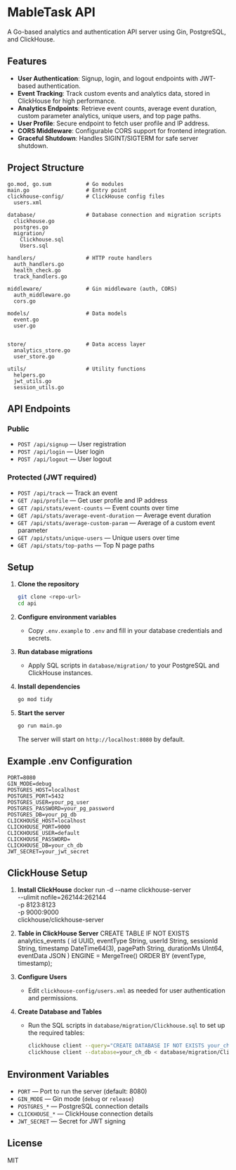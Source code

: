 # MableTask API

A Go-based analytics and authentication API server using Gin, PostgreSQL, and ClickHouse.

## Features

- **User Authentication**: Signup, login, and logout endpoints with JWT-based authentication.
- **Event Tracking**: Track custom events and analytics data, stored in ClickHouse for high performance.
- **Analytics Endpoints**: Retrieve event counts, average event duration, custom parameter analytics, unique users, and top page paths.
- **User Profile**: Secure endpoint to fetch user profile and IP address.
- **CORS Middleware**: Configurable CORS support for frontend integration.
- **Graceful Shutdown**: Handles SIGINT/SIGTERM for safe server shutdown.

## Project Structure

```
go.mod, go.sum           # Go modules
main.go                  # Entry point
clickhouse-config/       # ClickHouse config files
  users.xml

database/                # Database connection and migration scripts
  clickhouse.go
  postgres.go
  migration/
    Clickhouse.sql
    Users.sql

handlers/                # HTTP route handlers
  auth_handlers.go
  health_check.go
  track_handlers.go

middleware/              # Gin middleware (auth, CORS)
  auth_middleware.go
  cors.go

models/                  # Data models
  event.go
  user.go


store/                   # Data access layer
  analytics_store.go
  user_store.go

utils/                   # Utility functions
  helpers.go
  jwt_utils.go
  session_utils.go
```

## API Endpoints

### Public
- `POST /api/signup` — User registration
- `POST /api/login` — User login
- `POST /api/logout` — User logout

### Protected (JWT required)
- `POST /api/track` — Track an event
- `GET /api/profile` — Get user profile and IP address
- `GET /api/stats/event-counts` — Event counts over time
- `GET /api/stats/average-event-duration` — Average event duration
- `GET /api/stats/average-custom-param` — Average of a custom event parameter
- `GET /api/stats/unique-users` — Unique users over time
- `GET /api/stats/top-paths` — Top N page paths

## Setup

1. **Clone the repository**
   ```sh
   git clone <repo-url>
   cd api
   ```
2. **Configure environment variables**
   - Copy `.env.example` to `.env` and fill in your database credentials and secrets.

3. **Run database migrations**
   - Apply SQL scripts in `database/migration/` to your PostgreSQL and ClickHouse instances.

4. **Install dependencies**
   ```sh
   go mod tidy
   ```

5. **Start the server**
   ```sh
   go run main.go
   ```
   The server will start on `http://localhost:8080` by default.

## Example .env Configuration

```
PORT=8080
GIN_MODE=debug
POSTGRES_HOST=localhost
POSTGRES_PORT=5432
POSTGRES_USER=your_pg_user
POSTGRES_PASSWORD=your_pg_password
POSTGRES_DB=your_pg_db
CLICKHOUSE_HOST=localhost
CLICKHOUSE_PORT=9000
CLICKHOUSE_USER=default
CLICKHOUSE_PASSWORD=
CLICKHOUSE_DB=your_ch_db
JWT_SECRET=your_jwt_secret
```

## ClickHouse Setup

1. **Install ClickHouse**
docker run -d --name clickhouse-server \
  --ulimit nofile=262144:262144 \
  -p 8123:8123 \
  -p 9000:9000 \
  clickhouse/clickhouse-server

2. **Table in ClickHouse Server**
 CREATE TABLE IF NOT EXISTS analytics_events (
    id UUID,
    eventType String,
    userId String,
    sessionId String,
    timestamp DateTime64(3),
    pagePath String,
    durationMs UInt64,
    eventData JSON
) ENGINE = MergeTree()
ORDER BY (eventType, timestamp);

3. **Configure Users**
   - Edit `clickhouse-config/users.xml` as needed for user authentication and permissions.

4. **Create Database and Tables**
   - Run the SQL scripts in `database/migration/Clickhouse.sql` to set up the required tables:
     ```sh
     clickhouse client --query="CREATE DATABASE IF NOT EXISTS your_ch_db;"
     clickhouse client --database=your_ch_db < database/migration/Clickhouse.sql
     ```

## Environment Variables

- `PORT` — Port to run the server (default: 8080)
- `GIN_MODE` — Gin mode (`debug` or `release`)
- `POSTGRES_*` — PostgreSQL connection details
- `CLICKHOUSE_*` — ClickHouse connection details
- `JWT_SECRET` — Secret for JWT signing

## License

MIT
